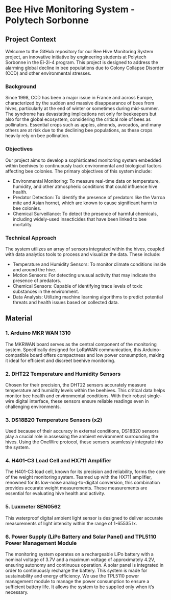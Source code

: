 # Bee Hive Monitoring System - Polytech Sorbonne

## Project Context

Welcome to the GitHub repository for our Bee Hive Monitoring System project, an innovative initiative by engineering students at Polytech Sorbonne in the Ei-2i-4 program. This project is designed to address the alarming global decline in bee populations due to Colony Collapse Disorder (CCD) and other environmental stresses.

### Background

Since 1998, CCD has been a major issue in France and across Europe, characterized by the sudden and massive disappearance of bees from hives, particularly at the end of winter or sometimes during mid-summer. The syndrome has devastating implications not only for beekeepers but also for the global ecosystem, considering the critical role of bees as pollinators. Essential crops such as apples, almonds, avocados, and many others are at risk due to the declining bee populations, as these crops heavily rely on bee pollination.

### Objectives

Our project aims to develop a sophisticated monitoring system embedded within beehives to continuously track environmental and biological factors affecting bee colonies. The primary objectives of this system include:

- Environmental Monitoring: To measure real-time data on temperature, humidity, and other atmospheric conditions that could influence hive health.
- Predator Detection: To identify the presence of predators like the Varroa mite and Asian hornet, which are known to cause significant harm to bee colonies.
- Chemical Surveillance: To detect the presence of harmful chemicals, including widely-used insecticides that have been linked to bee mortality.

### Technical Approach

The system utilizes an array of sensors integrated within the hives, coupled with data analytics tools to process and visualize the data. These include:

- Temperature and Humidity Sensors: To monitor climate conditions inside and around the hive.
- Motion Sensors: For detecting unusual activity that may indicate the presence of predators.
- Chemical Sensors: Capable of identifying trace levels of toxic substances in the environment.
- Data Analysis: Utilizing machine learning algorithms to predict potential threats and health issues based on collected data.

## Material

### 1. Arduino MKR WAN 1310 
The MKRWAN board serves as the central component of the monitoring system. Specifically designed for LoRaWAN communication, this Arduino-compatible board offers compactness and low power consumption, making it ideal for efficient and discreet beehive monitoring.

### 2. DHT22 Temperature and Humidity Sensors
Chosen for their precision, the DHT22 sensors accurately measure temperature and humidity levels within the beehives. This critical data helps monitor bee health and environmental conditions. With their robust single-wire digital interface, these sensors ensure reliable readings even in challenging environments.

### 3. DS18B20 Temperature Sensors (x2)
Used because of their accuracy in external conditions, DS18B20 sensors play a crucial role in assessing the ambient environment surrounding the hives. Using the OneWire protocol, these sensors seamlessly integrate into the system.

### 4. H401-C3 Load Cell and HX711 Amplifier
The H401-C3 load cell, known for its precision and reliability, forms the core of the weight monitoring system. Teamed up with the HX711 amplifier, renowned for its low-noise analog-to-digital conversion, this combination provides accurate weight measurements. These measurements are essential for evaluating hive health and activity.

### 5. Luxmeter SEN0562
This waterproof digital ambient light sensor is designed to deliver accurate measurements of light intensity within the range of 1-65535 lx.

### 6. Power Supply (LiPo Battery and Solar Panel) and TPL5110 Power Management Module
The monitoring system operates on a rechargeable LiPo battery with a nominal voltage of 3.7V and a maximum voltage of approximately 4.2V, ensuring autonomy and continuous operation. A solar panel is integrated in order to continuously recharge the battery. This system is made for sustainability and energy efficiency. 
We use the TPL5110 power management module to manage the power consumption to ensure a sufficient battery life. It allows the system to be supplied only when it’s necessary.

